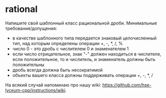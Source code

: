 # rational

Напишите свой шаблонный класс рациональной дроби. Минимальные требования/допущения:
- в качестве шаблонного типа передается знаковый целочисленный тип, над которым определены операции +, -, *, /, %
- число 0 - это дробь с числителем 0 и знаменателем 1
- если число отрицательное, знак "-" должен находиться в числителе, если положительное, то и числитель, и знаменатель должны быть положительны
- дробь всегда должна быть несократимой
- объекты вашего класса должны поддерживать операции +, -, *, /

На всякий случай напоминаю про нашу wiki: https://github.com/hse-lyceum-cpp/instructions/wiki.